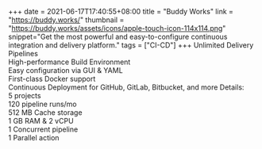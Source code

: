 +++
date = 2021-06-17T17:40:55+08:00
title = "Buddy Works"
link = "https://buddy.works/"
thumbnail = "https://buddy.works/assets/icons/apple-touch-icon-114x114.png"
snippet="Get the most powerful and easy-to-configure continuous integration and delivery platform."
tags = ["CI-CD"]
+++
Unlimited Delivery Pipelines  
High-performance Build Environment  
Easy configuration via GUI & YAML  
First-class Docker support  
Continuous Deployment for GitHub, GitLab, Bitbucket, and more
Details:  
5 projects  
120 pipeline runs/mo  
512 MB Cache storage  
1 GB RAM & 2 vCPU  
1 Concurrent pipeline  
1 Parallel action
